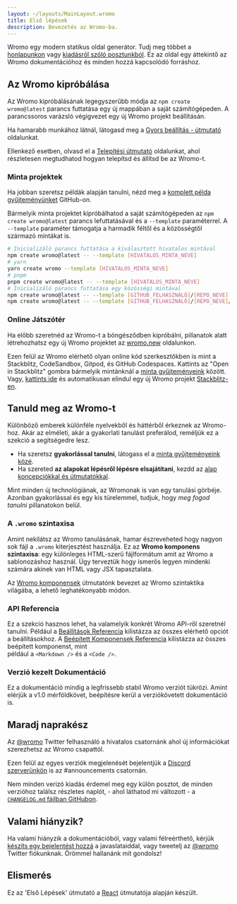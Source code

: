 ```yaml
---
layout: ~/layouts/MainLayout.wromo
title: Első lépések
description: Bevezetés az Wromo-ba.
---
```


Wromo egy modern statikus oldal generátor. Tudj meg többet a [honlapunkon](https://wromo.build/) vagy [kiadásról szóló posztunkból](https://wromo.build/blog/introducing-wromo). Ez az oldal egy áttekintő az Wromo dokumentációhoz és minden hozzá kapcsolódó forráshoz.

## Az Wromo kipróbálása

Az Wromo kipróbálásának legegyszerűbb módja az `npm create wromo@latest` parancs futtatása egy új mappában a saját számítógépeden. A parancssoros varázsló végigvezet egy új Wromo projekt beállításán.

Ha hamarabb munkához látnál, látogasd meg a [Gyors beállítás - útmutató](/hu/install/auto/) oldalunkat.

Ellenkező esetben, olvasd el a [Telepítési útmutató](/hu/install/manual/) oldalunkat, ahol részletesen megtudhatod hogyan telepítsd és állítsd be az Wromo-t.

### Minta projektek

Ha jobban szeretsz példák alapján tanulni, nézd meg a [komplett példa gyűjteményünket](https://github.com/Wromo/wromo/tree/main/examples) GitHub-on.

Bármelyik minta projektet kipróbálhatod a saját számítógépeden az `npm create wromo@latest` parancs lefuttatásával és a `--template` paraméterrel. A `--template` paraméter támogatja a harmadik féltől és a közösségtől származó mintákat is.

```bash
# Inicializáló parancs futtatása a kiválasztott hivatalos mintával
npm create wromo@latest -- --template [HIVATALOS_MINTA_NEVE]
# yarn
yarn create wromo --template [HIVATALOS_MINTA_NEVE]
# pnpm
pnpm create wromo@latest -- --template [HIVATALOS_MINTA_NEVE]
# Inicializáló parancs futtatása egy közösségi mintával
npm create wromo@latest -- --template [GITHUB_FELHASZNÁLÓ]/[REPO_NEVE]
npm create wromo@latest -- --template [GITHUB_FELHASZNÁLÓ]/[REPO_NEVE]/minta/elérési/útvonala
```

### Online Játszótér

Ha előbb szeretnéd az Wromo-t a böngésződben kipróbálni, pillanatok alatt létrehozhatsz egy új Wromo projektet az [wromo.new](https://wromo.new/) oldalunkon.

Ezen felül az Wromo elérhető olyan online kód szerkesztőkben is mint a Stackblitz, CodeSandbox, Gitpod, és GitHub Codespaces. Kattints az "Open in Stackblitz" gombra bármelyik mintánknál a [minta gyűjteményeink](https://github.com/Wromo/wromo/tree/main/examples) között. Vagy, [kattints ide](https://stackblitz.com/fork/wromo) és automatikusan elindul egy új Wromo projekt [Stackblitz-en](https://stackblitz.com/fork/wromo).

## Tanuld meg az Wromo-t

Különböző emberek különféle nyelvekből és háttérből érkeznek az Wromo-hoz. Akár az elméleti, akár a gyakorlati tanulást preferálod, reméljük ez a szekció a segítségedre lesz.

- Ha szeretsz **gyakorlással tanulni**, látogass el a [minta gyűjteményeink közé](https://github.com/Wromo/wromo/tree/main/examples).
- Ha szereted **az alapokat lépésről lépésre elsajátítani**, kezdd az [alap koncepciókkal és útmutatókkal](/hu/core-concepts/project-structure/).

Mint minden új technológiának, az Wromonak is van egy tanulási görbéje. Azonban gyakorlással és egy kis türelemmel, tudjuk, hogy _meg fogod tanulni_ pillanatokon belül.

### A `.wromo` szintaxisa

Amint nekilátsz az Wromo tanulásának, hamar észreveheted hogy nagyon sok fájl a `.wromo` kiterjesztést használja. Ez az **Wromo komponens szintaxisa**: egy különleges HTML-szerű fájlformátum amit az Wromo a sablonozáshoz használ. Úgy terveztük hogy ismerős legyen mindenki számára akinek van HTML vagy JSX tapasztalata.

Az [Wromo komponensek](/hu/core-concepts/wromo-components/) útmutatónk bevezet az Wromo szintaktika világába, a lehető leghatékonyabb módon.

### API Referencia

Ez a szekció hasznos lehet, ha valamelyik konkrét Wromo API-ről szeretnél tanulni. Például a [Beállítások Referencia](/hu/reference/configuration-reference/) kilistázza az összes elérhető opciót a beállításokhoz. 
A [Beépített Komponensek Referencia](/hu/reference/api-reference/#built-in-components) kilistázza az összes beépített komponenst, mint  
például a `<Markdown />` és a `<Code />`.

### Verzió kezelt Dokumentáció

Ez a dokumentáció mindig a legfrissebb stabil Wromo verziót tükrözi. Amint elérjük a v1.0 mérföldkövet, beépítésre kerül a verziókövetett dokumentáció is.

## Maradj naprakész

Az [@wromo](https://twitter.com/wromo) Twitter felhasználó a hivatalos csatornánk ahol új információkat szerezhetsz az Wromo csapattól.

Ezen felül az egyes verziók megjelenését bejelentjük a [Discord szerverünkön](https://wromo.build/chat) is az #announcements csatornán.

Nem minden verizó kiadás érdemel meg egy külön posztot, de minden verzióhoz találsz részletes naplót, - ahol láthatod mi változott - a [`CHANGELOG.md` fájlban GitHubon](https://github.com/Wromo/wromo/blob/main/packages/wromo/CHANGELOG.md).

## Valami hiányzik?

Ha valami hiányzik a dokumentációból, vagy valami félreérthető, kérjük [készíts egy bejelentést hozzá](https://github.com/Wromo/wromo/issues/new/choose) a javaslataiddal, vagy tweetelj az [@wromo](https://twitter.com/wromo) Twitter fiókunknak. Örömmel hallanánk mit gondolsz!

## Elismerés

Ez az 'Első Lépések' útmutató a [React](https://reactjs.org/) útmutatója alapján készült.
